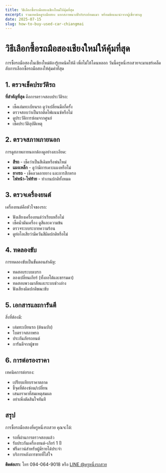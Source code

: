 ```yaml
---
title: วิธีเลือกซื้อรถมือสองเชียงใหม่ให้คุ้มที่สุด
excerpt: รวมเทคนิคดูรถมือสอง แยกสภาพนางฟ้ากับรถย้อมแมว พร้อมข้อแนะนำจากผู้เชี่ยวชาญ
date: 2025-07-15
slug: how-to-buy-used-car-chiangmai
---
```


# วิธีเลือกซื้อรถมือสองเชียงใหม่ให้คุ้มที่สุด

การซื้อรถมือสองในเชียงใหม่ต้องรู้เทคนิคให้ดี เพื่อไม่ให้โดนหลอก
วันนี้ครูหนึ่งรถสวยจะมาแชร์เคล็ดลับการเลือกซื้อรถมือสองให้คุ้มค่าที่สุด

## 1. ตรวจเช็คประวัติรถ

**ที่สำคัญที่สุด** คือการตรวจสอบประวัติรถ:

- เช็คเล่มทะเบียนรถ ดูว่าเปลี่ยนมือกี่ครั้ง
- ตรวจสอบว่าเป็นรถติดไฟแนนซ์หรือไม่
- ดูประวัติการซ่อมจากศูนย์
- เช็คประวัติอุบัติเหตุ

## 2. ตรวจสภาพภายนอก

การดูสภาพภายนอกต้องดูอย่างละเอียด:

- **สีรถ** - เช็คว่าเป็นสีเดิมหรือพ่นใหม่
- **แผงเหล็ก** - ดูว่ามีการเคาะแผงหรือไม่
- **ยางรถ** - เช็คลวดลายยาง และการสึกหรอ
- **ไฟหน้า-ไฟท้าย** - ทำงานปกติทั้งหมด

## 3. ตรวจเครื่องยนต์

เครื่องยนต์คือหัวใจของรถ:

- ฟังเสียงเครื่องยนต์ว่าเรียบหรือไม่
- เช็คน้ำมันเครื่อง ดูสีและความข้น
- ตรวจระบบระบายความร้อน
- ดูท่อไอเสียว่ามีควันสีผิดปกติหรือไม่

## 4. ทดลองขับ

การทดลองขับเป็นขั้นตอนสำคัญ:

- ทดสอบระบบเบรก
- ลองเปลี่ยนเกียร์ (ทั้งออโต้และธรรมดา)
- ทดสอบพวงมาลัยและระบบช่วงล่าง
- ฟังเสียงผิดปกติขณะขับ

## 5. เอกสารและการันตี

สิ่งที่ต้องมี:

- เล่มทะเบียนรถ (ต้นฉบับ)
- ใบตรวจสภาพรถ
- ประกันภัยรถยนต์
- การันตีจากผู้ขาย

## 6. การต่อรองราคา

เทคนิคการต่อรอง:

- เปรียบเทียบราคาตลาด
- ชี้จุดที่ต้องซ่อม/เปลี่ยน
- เสนอราคาที่สมเหตุสมผล
- อย่าเพิ่งตัดสินใจทันที

## สรุป

การซื้อรถมือสองที่ครูหนึ่งรถสวย คุณจะได้:

- รถที่ผ่านการตรวจสอบแล้ว
- รับประกันเครื่องยนต์-เกียร์ 1 ปี
- ฟรีดาวน์สำหรับผู้มีรายได้ประจำ
- บริการหลังการขายที่ใส่ใจ

**ติดต่อเรา:** โทร 094-064-9018 หรือ [LINE @ครูหนึ่งรถสวย](https://lin.ee/cJuakxZ)
